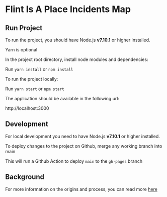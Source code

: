# Flint Is A Place Incidents Map

## Run Project

To run the project, you should have Node.js **v7.10.1** or higher installed.

Yarn is optional

In the project root directory, install node modules and dependencies:

Run `yarn install` or `npm install`

To run the project locally:

Run `yarn start` or `npm start`

The application should be available in the following url:

http://localhost:3000

## Development

For local development you need to have Node.js **v7.10.1** or higher installed.

To deploy changes to the project on Github, merge any working branch into main

This will run a Github Action to deploy `main` to the `gh-pages` branch

## Background

For more information on the origins and process, you can read more [here](https://genevievehoffman.com/Flint-is-a-place)
